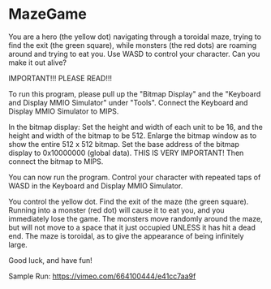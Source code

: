 # MazeGame

You are a hero (the yellow dot) navigating through a toroidal maze, trying to find the exit (the green square), while monsters (the red dots) are roaming around and trying to eat you. Use WASD to control your character. Can you make it out alive?

IMPORTANT!!! PLEASE READ!!!

To run this program, please pull up the "Bitmap Display" and the "Keyboard and Display MMIO Simulator" under "Tools".
Connect the Keyboard and Display MMIO Simulator to MIPS.

In the bitmap display:
Set the height and width of each unit to be 16, and the height and width of the bitmap to be 512.
Enlarge the bitmap window as to show the entire 512 x 512 bitmap. 
Set the base address of the bitmap display to 0x10000000 (global data). THIS IS VERY IMPORTANT! Then connect the bitmap to MIPS.

You can now run the program. Control your character with repeated taps of WASD in the Keyboard and Display MMIO Simulator.

You control the yellow dot. Find the exit of the maze (the green square). Running into a monster (red dot) will
cause it to eat you, and you immediately lose the game. The monsters move randomly around the maze, but will not move to a space that it just occupied UNLESS it has hit a dead end. The maze is toroidal, as to give the appearance of being infinitely large.

Good luck, and have fun!

Sample Run: https://vimeo.com/664100444/e41cc7aa9f
